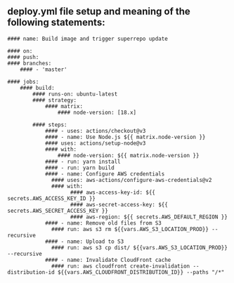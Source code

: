 ## deploy.yml file setup and meaning of the following statements:

    #### name: Build image and trigger superrepo update

    #### on:
    #### push:
    #### branches:
        #### - 'master'

    #### jobs:
        #### build:
            #### runs-on: ubuntu-latest
            #### strategy:
                #### matrix:
                    #### node-version: [18.x]

            #### steps:
                #### - uses: actions/checkout@v3
                #### - name: Use Node.js ${{ matrix.node-version }}
                #### uses: actions/setup-node@v3
                #### with:
                    #### node-version: ${{ matrix.node-version }}
                #### - run: yarn install
                #### - run: yarn build
                #### - name: Configure AWS credentials
                  #### uses: aws-actions/configure-aws-credentials@v2
                  #### with:
                        #### aws-access-key-id: ${{ secrets.AWS_ACCESS_KEY_ID }}
                        #### aws-secret-access-key: ${{ secrets.AWS_SECRET_ACCESS_KEY }}
                        #### aws-region: ${{ secrets.AWS_DEFAULT_REGION }}
                #### - name: Remove old files from S3
                  #### run: aws s3 rm ${{vars.AWS_S3_LOCATION_PROD}} --recursive
                #### - name: Upload to S3
                  #### run: aws s3 cp dist/ ${{vars.AWS_S3_LOCATION_PROD}} --recursive
                #### - name: Invalidate CloudFront cache
                  #### run: aws cloudfront create-invalidation --distribution-id ${{vars.AWS_CLOUDFRONT_DISTRIBUTION_ID}} --paths "/*"
